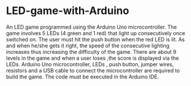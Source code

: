 # LED-game-with-Arduino

An LED game programmed using the Arduino Uno microcontroller. The game involves 5 LEDs (4 green and 1 red) that light up consecutively once switched on. The user must hit the push button when the red LED is lit. As and when he/she gets it right, the speed of the consecutive lighting increases thus increasing the difficulty of the game. There are about 9 levels in the game and when a user loses ,the score is displayed via the LEDs.
Arduino Uno microcontroller, LEDs , push button, jumper wires, resistors and a USB cable to connect the microcontroller are required to build the game. The code must be executed in the Arduino IDE.

